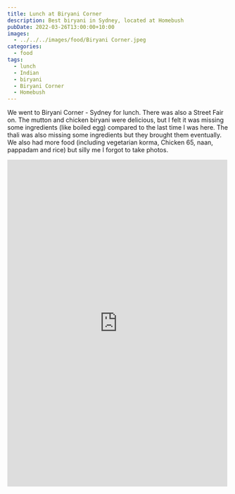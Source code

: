 ```yaml
---
title: Lunch at Biryani Corner
description: Best biryani in Sydney, located at Homebush
pubDate: 2022-03-26T13:00:00+10:00
images:
  - ../../../images/food/Biryani Corner.jpeg
categories:
  - food
tags:
  - lunch
  - Indian
  - biryani
  - Biryani Corner
  - Homebush
---
```


We went to Biryani Corner - Sydney for lunch. There was also a Street Fair on. The mutton and chicken biryani were delicious, but I felt it was missing some ingredients (like boiled egg) compared to the last time I was here. The thali was also missing some ingredients but they brought them eventually. We also had more food (including vegetarian korma, Chicken 65, naan, pappadam and rice) but silly me I forgot to take photos.

<iframe src="https://www.facebook.com/plugins/post.php?href=https%3A%2F%2Fwww.facebook.com%2Fchris1.tham%2Fposts%2Fpfbid02CJVCxB3ZogZTVd6Xzw2n1WGkL8n858Kz9s2xcuFmrEMiCCo4ML9dLhoy9tnnXNeSl&show_text=true&width=500" width="500" height="742" style="border:none;overflow:hidden" scrolling="no" frameborder="0" allowfullscreen="true" allow="autoplay; clipboard-write; encrypted-media; picture-in-picture; web-share"></iframe>
